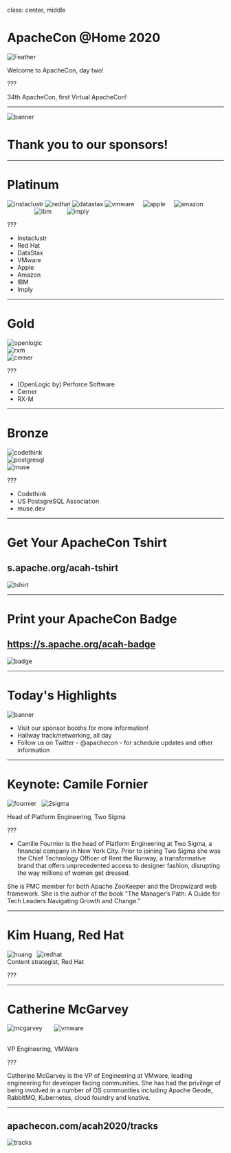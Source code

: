 class: center, middle
# ApacheCon @Home 2020

![Feather](images/feather.png)

Welcome to ApacheCon, day two!

???

34th ApacheCon, first Virtual ApacheCon!

---

![banner](achome_thumb.png)

# Thank you to our sponsors!

---

# Platinum

![instaclustr](instaclustr.png)
![redhat](redhat.png)
![datastax](datastax.png)
![vmware](vmware.png)
&nbsp;
&nbsp;
![apple](apple.png) 
&nbsp;
&nbsp;
![amazon](amazon.png)
<br />
&nbsp;
&nbsp;
&nbsp;
&nbsp;
&nbsp;
&nbsp;
&nbsp;
&nbsp;
![ibm](ibm.png)
&nbsp;
&nbsp;
&nbsp;
&nbsp;
![imply](imply.png)

???

* Instaclustr	
* Red Hat
* DataStax
* VMware
* Apple	
* Amazon
* IBM
* Imply

---

# Gold

![openlogic](openlogic.png)
<br />
![rxm](rxm.png)
<br />
![cerner](cerner.png)

???

* (OpenLogic by) Perforce Software
* Cerner
* RX-M

---

# Bronze

![codethink](codethink.png)
<br />
![postgresql](postgresql.png)
<br />
![muse](muse.png)

???

* Codethink
* US PostsgreSQL Association
* muse.dev

---

# Get Your ApacheCon Tshirt

## s.apache.org/acah-tshirt

![tshirt](tshirt.png)

---

# Print your ApacheCon Badge

## https://s.apache.org/acah-badge

![badge](badge.png)

---

# Today's Highlights

![banner](achome_thumb.png)

* Visit our sponsor booths for more information!
* Hallway track/networking, all day
* Follow us on Twitter - @apachecon - for schedule updates and other information

---
 
# Keynote: Camile Fornier

![fournier](keynote_fournier.jpg)
&nbsp;
![2sigma](2sigma.jpg)

Head of Platform Engineering, Two Sigma

???

* Camille Fournier is the head of Platform Engineering at Two Sigma, a financial company in New York City. Prior to joining Two Sigma she was the Chief Technology Officer of Rent the Runway, a transformative brand that offers unprecedented access to designer fashion, disrupting the way millions of women get dressed.

She is PMC member for both Apache ZooKeeper and the Dropwizard web framework. She is the author of the book "The Manager’s Path: A Guide for Tech Leaders Navigating Growth and Change."

---

#  Kim Huang, Red Hat

![huang](keynote_redhat_huang.png)
&nbsp;
![redhat](redhat.png)
<br />
Content strategist, Red Hat

???

---

# Catherine McGarvey

![mcgarvey](keynote_vmware_mcgarvey.jpg)
&nbsp;
&nbsp;
&nbsp;
![vmware](vmware.png)

<br />
VP Engineering, VMWare


???

Catherine McGarvey is the VP of Engineering at VMware, leading engineering for developer facing communities. She has had the privilege of being involved in a number of OS communities including Apache Geode, RabbitMQ, Kubernetes, cloud foundry and knative.

---

## apachecon.com/acah2020/tracks

![tracks](tracks_wednesday.png)
